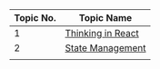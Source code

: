 | Topic No. | Topic Name                                    |
| --------- | --------------------------------------------- |
| 1         | [Thinking in React](<./thinking in react.md>) |
| 2         | [State Management](<./state managment.md>)    |
|           |                                               |
